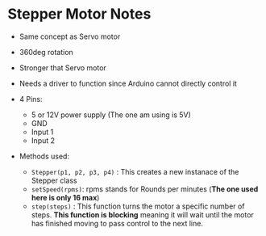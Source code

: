 # Stepper Motor Notes
* Same concept as Servo motor
* 360deg rotation
* Stronger that Servo motor
* Needs a driver to function since Arduino cannot directly control it 

* 4 Pins:
    * 5 or 12V power supply (The one am using is 5V)
    * GND
    * Input 1
    * Input 2

* Methods used:
    * `Stepper(p1, p2, p3, p4)` : This creates a new instanace of the Stepper class
    * `setSpeed(rpms)`:  rpms stands for Rounds per minutes (**The one used here is only 16 max**)
    * `step(steps)` : This function turns the motor a specific number of steps. **This function is blocking** meaning it will wait until the motor has finished moving to pass control to the next line.
